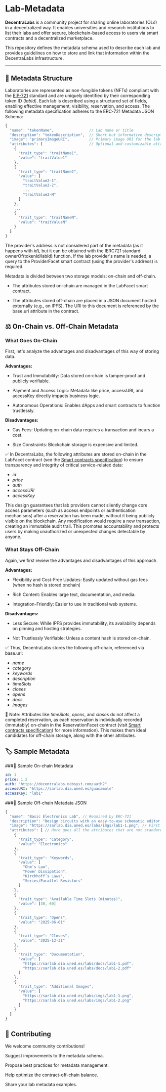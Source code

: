 # Lab-Metadata

**DecentraLabs** is a community project for sharing online laboratories (OLs) in a decentralized way. It enables universities and research institutions to list their labs and offer secure, blockchain-based access to users via smart contracts and a decentralized marketplace.

This repository defines the metadata schema used to describe each lab and provides guidelines on how to store and link that information within the DecentraLabs infrastructure.

---

## 🧬 Metadata Structure
Laboratories are represented as non-fungible tokens (NFTs) compliant with the [EIP-721](https://github.com/ethereum/ercs/blob/master/ERCS/erc-721.md) standard and are uniquely identified by their corresponding token ID ($labId$). Each lab is described using a structured set of fields, enabling effective management, visibility, reservation, and access. The following metadata specification adheres to the ERC-721 Metadata JSON Schema:

```js
{
  "name": "tokenName",                // Lab name or title
  "description": "tokenDescription",  // Short but informative description of the lab
  "image": "primaryImageURI",         // Primary image URI for the lab
  "attributes": [                     // Optional and customizable attributes
    {
      "trait_type": "traitName1",
      "value": "traitValue1"
    },
    {
      "trait_type": "traitName2",
      "value": [
        "traitValue2-1",
        "traitValue2-2",
        ...
        "traitValue2-M"
      ]
    },
    ...
    {
      "trait_type": "traitNameN",
      "value": "traitValueN"
    }
  ]
}

```

The provider's address is not considered part of the metadata (as it happens with $id$), but it can be obtained with the IERC721 standard ownerOf(tokenId/labId) function. If the lab provider's name is needed, a query to the ProviderFacet smart contract (using the provider's address) is required.

Metadata is divided between two storage models: on-chain and off-chain.

* The attributes stored on-chain are managed in the LabFacet smart contract.

* The attributes stored off-chain are placed in a JSON document hosted externally (e.g., on IPFS). The URI to this document is referenced by the base.uri attribute in the contract.

## ⚖️ On-Chain vs. Off-Chain Metadata
### What Goes On-Chain
First, let's analyze the advantages and disadvantages of this way of storing data.

**Advantages:**

* Trust and Immutability: Data stored on-chain is tamper-proof and publicly verifiable.

* Payment and Access Logic: Metadata like price, accessURI, and accessKey directly impacts business logic.

* Autonomous Operations: Enables dApps and smart contracts to function trustlessly.

**Disadvantages:**

* Gas Fees: Updating on-chain data requires a transaction and incurs a cost.

* Size Constraints: Blockchain storage is expensive and limited.

✅ In DecentraLabs, the following attributes are stored on-chain in the LabFacet contract (see the [Smart contracts specification](https://github.com/DecentraLabsCom/Smart-Contract-Specifications)) to ensure transparency and integrity of critical service-related data:

* $id$ 
* $price$
* $auth$
* $accessURI$
* $accessKey$

This design guarantees that lab providers cannot silently change core access parameters (such as access endpoints or authentication mechanisms) after a reservation has been made, without it being publicly visible on the blockchain. Any modification would require a new transaction, creating an immutable audit trail. This promotes accountability and protects users by making unauthorized or unexpected changes detectable by anyone.

### What Stays Off-Chain
Again, we first review the advantages and disadvantages of this approach.

**Advantages:**

* Flexibility and Cost-Free Updates: Easily updated without gas fees (when no hash is stored onchain)

* Rich Content: Enables large text, documentation, and media.

* Integration-Friendly: Easier to use in traditional web systems.

**Disadvantages:**

* Less Secure: While IPFS provides immutability, its availability depends on pinning and hosting strategies.

* Not Trustlessly Verifiable: Unless a content hash is stored on-chain.

✅ Thus, DecentraLabs stores the following off-chain, referenced via base.uri:

* $name$
* $category$
* $keywords$
* $description$
* $timeSlots$
* $closes$
* $opens$
* $docs$
* $images$

📝 Note: Attributes like $timeSlots$, $opens$, and $closes$ do not affect a completed reservation, as each reservation is individually recorded (immutably) on-chain in the ReservationFacet contract (visit [Smart contracts specification](https://github.com/DecentraLabsCom/Smart-Contract-Specifications)) for more information). This makes them ideal candidates for off-chain storage, along with the other attributes.

## 🏷️ Sample Metadata
###🔗 Sample On-chain Metadata
```yaml
id: 1
price: 1.2
auth: "https://decentralabs.nebsyst.com/auth2"
accessURI: "https://sarlab.dia.uned.es/guacamole"
accessKey: "lab1"
```

###🧾 Sample Off-chain Metadata JSON

```js
{
  "name": "Basic Electronics Lab", // Required by ERC-721
  "description": "Design circuits with an easy-to-use schematic editor. Become familiar with some of the common electrical tools and components used for circuits and use them to experimentally test and confirm the validity of theoretical concepts.", // Required by ERC-721
  "image": "https://sarlab.dia.uned.es/labs/imgs/lab1-1.png", // First image as primary representation (ERC-721 expects one main image)
  "attributes": [ // Here goes all the attributes that are not standard in ERC-721 and can be customized. They are also optional in DecentraLabs, but extremely recommended
    {
      "trait_type": "Category",
      "value": "Electronics"
    },
    {
      "trait_type": "Keywords",
      "value": [
        "Ohm’s Law",
        "Power Dissipation",
        "Kirchhoff’s Laws",
        "Series/Parallel Resistors"
      ]
    },
    {
      "trait_type": "Available Time Slots (minutes)",
      "value": [30, 60]
    },
    {
      "trait_type": "Opens",
      "value": "2025-06-01"
    },
    {
      "trait_type": "Closes",
      "value": "2025-12-31"
    },
    {
      "trait_type": "Documentation",
      "value": [
        "https://sarlab.dia.uned.es/labs/docs/lab1-1.pdf",
        "https://sarlab.dia.uned.es/labs/docs/lab1-2.pdf"
      ]
    },
    {
      "trait_type": "Additional Images",
      "value": [
        "https://sarlab.dia.uned.es/labs/imgs/lab1-1.png",
        "https://sarlab.dia.uned.es/labs/imgs/lab1-2.png"
      ]
    }
  ]
}
```

## 🤝 Contributing
We welcome community contributions!

Suggest improvements to the metadata schema.

Propose best practices for metadata management.

Help optimize the contract-off-chain balance.

Share your lab metadata examples.

